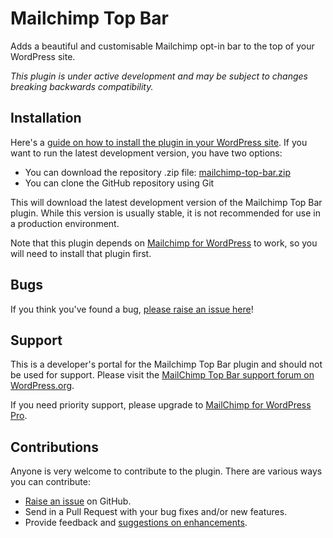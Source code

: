 Mailchimp Top Bar
==============

Adds a beautiful and customisable Mailchimp opt-in bar to the top of your WordPress site. 

_This plugin is under active development and may be subject to changes breaking backwards compatibility._

Installation
------------

Here's a [guide on how to install the plugin in your WordPress site](https://wordpress.org/plugins/mailchimp-top-bar/installation/).
If you want to run the latest development version, you have two options:

* You can download the repository .zip file: [mailchimp-top-bar.zip](https://github.com/ibericode/mailchimp-top-bar/archive/master.zip)
* You can clone the GitHub repository using Git

This will download the latest development version of the Mailchimp Top Bar plugin. While this version is usually stable,
it is not recommended for use in a production environment.

Note that this plugin depends on [Mailchimp for WordPress](https://mc4wp.com/) to work, so you will need to install that plugin first.


Bugs
----
If you think you've found a bug, [please raise an issue here](https://github.com/ibericode/mailchimp-top-bar/issues?state=open)!

Support
-------
This is a developer's portal for the Mailchimp Top Bar plugin and should not be used for support. Please visit the
[MailChimp Top Bar support forum on WordPress.org](https://wordpress.org/support/plugin/mailchimp-top-bar).

If you need priority support, please upgrade to [MailChimp for WordPress Pro](https://mc4wp.com/).

Contributions
-------------
Anyone is very welcome to contribute to the plugin. There are various ways you can contribute:

* [Raise an issue](https://github.com/ibericode/mailchimp-top-bar/issues) on GitHub.
* Send in a Pull Request with your bug fixes and/or new features.
* Provide feedback and [suggestions on enhancements](https://github.com/ibericode/mailchimp-top-bar/issues?direction=desc&labels=Enhancement&page=1&sort=created&state=open).